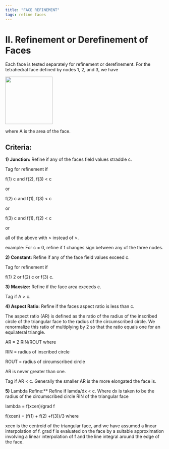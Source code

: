 ```yaml
---
title: "FACE REFINEMENT" 
tags: refine faces
---
```




# II. Refinement or Derefinement of Faces


Each face is tested separately for refinement or derefinement. For the tetrahedral face defined by nodes 1, 2, and 3, we have 
 
<img  width="150" src="https://lanl.github.io/LaGriT/assets/images/image1.jpg" >


where A is the area of the face.


## Criteria:

**1) Junction:** Refine if any of the faces field values straddle c.

Tag for refinement if

f(1)  c and f(2), f(3) < c 

or 

f(2)  c and f(1), f(3) < c

or 

f(3)  c and f(1), f(2) < c

or 

all of the above with >  instead of >. 


example: For c = 0, refine if f changes sign between any of the three nodes.


**2) Constant:** Refine if any of the face field values exceed c.  

Tag for refinement if 
 
f(1)  2 or f(2)  c or f(3)  c.
  

**3) Maxsize:**  Refine if the face area exceeds c.

Tag if A >  c.


**4) Aspect Ratio:** Refine if the faces aspect ratio is less than c.

The aspect ratio (AR) is defined as the ratio of the radius of the inscribed circle of the  triangular face to the radius of the circumscribed circle. We renormalize this ratio of multiplying by 2 so that the ratio equals one for an equilateral triangle. 
 

AR = 2 RIN/ROUT  where 

RIN = radius of inscribed circle 

ROUT = radius of circumscribed circle 

AR is never greater than one. 

Tag if AR < c.  Generally the smaller AR is the more elongated the face is.


**5)** Lambda Refine:** Refine if lamda/dx  < c.  Where dx  is taken to be the radius of the circumscribed circle  RIN of the triangular face 
 
lambda = f(xcen)/grad f 

f(xcen) = (f(1) + f(2) +f(3))/3 where 
 

xcen is the centroid of  the triangular face,  and we have assumed a linear interpolation of f. grad f is evaluated on the face by a suitable approximation involving a linear interpolation of f and  the line integral around the edge of the face.
